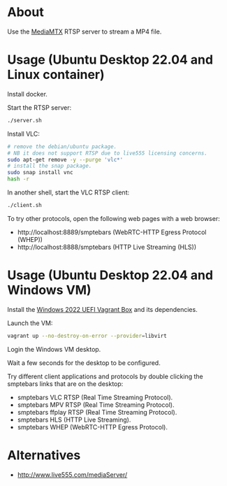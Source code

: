 # About

Use the [MediaMTX](https://github.com/bluenviron/mediamtx) RTSP server to stream a MP4 file.

# Usage (Ubuntu Desktop 22.04 and Linux container)

Install docker.

Start the RTSP server:

```bash
./server.sh
```

Install VLC:

```bash
# remove the debian/ubuntu package.
# NB it does not support RTSP due to live555 licensing concerns.
sudo apt-get remove -y --purge 'vlc*'
# install the snap package.
sudo snap install vnc
hash -r
```

In another shell, start the VLC RTSP client:

```bash
./client.sh
```

To try other protocols, open the following web pages with a web browser:

* http://localhost:8889/smptebars (WebRTC-HTTP Egress Protocol (WHEP))
* http://localhost:8888/smptebars (HTTP Live Streaming (HLS))

# Usage (Ubuntu Desktop 22.04 and Windows VM)

Install the [Windows 2022 UEFI Vagrant Box](https://github.com/rgl/windows-vagrant) and its dependencies.

Launch the VM:

```bash
vagrant up --no-destroy-on-error --provider=libvirt
```

Login the Windows VM desktop.

Wait a few seconds for the desktop to be configured.

Try different client applications and protocols by double clicking the
smptebars links that are on the desktop:

* smptebars VLC RTSP (Real Time Streaming Protocol).
* smptebars MPV RTSP (Real Time Streaming Protocol).
* smptebars ffplay RTSP (Real Time Streaming Protocol).
* smptebars HLS (HTTP Live Streaming).
* smptebars WHEP (WebRTC-HTTP Egress Protocol).

# Alternatives

* http://www.live555.com/mediaServer/

